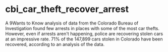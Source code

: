 # cbi_car_theft_recover_arrest
A 9Wants to Know analysis of data from the Colorado Bureau of Investigation found few arrests in places with some of the most car thefts. However, even if arrests aren't happening, police are recovering stolen cars at an impressive rate. 71% of the 147,899 cars stolen in Colorado have been recovered, according to an analysis of the data. 
